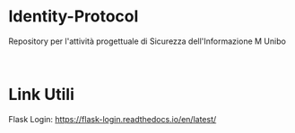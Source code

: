# Identity-Protocol
Repository per l'attività progettuale di Sicurezza dell'Informazione M Unibo

<br/>

# Link Utili
Flask Login: https://flask-login.readthedocs.io/en/latest/
